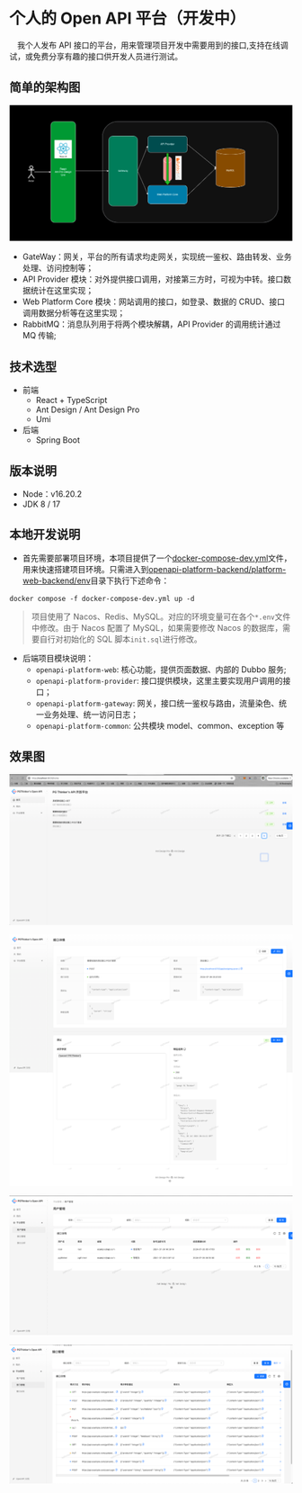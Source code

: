 # 个人的 Open API 平台（开发中）

&emsp;我个人发布 API 接口的平台，用来管理项目开发中需要用到的接口,支持在线调试，或免费分享有趣的接口供开发人员进行测试。

## 简单的架构图

![](./doc/images/OpenAPI-Platform.png)

- GateWay：网关，平台的所有请求均走网关，实现统一鉴权、路由转发、业务处理、访问控制等；
- API Provider 模块：对外提供接口调用，对接第三方时，可视为中转。接口数据统计在这里实现；
- Web Platform Core 模块：网站调用的接口，如登录、数据的 CRUD、接口调用数据分析等在这里实现；
- RabbitMQ：消息队列用于将两个模块解耦，API Provider 的调用统计通过 MQ 传输;

## 技术选型

- 前端
  - React + TypeScript
  - Ant Design / Ant Design Pro
  - Umi
- 后端
  - Spring Boot

## 版本说明

- Node：v16.20.2
- JDK 8 / 17

## 本地开发说明

- 首先需要部署项目环境，本项目提供了一个[docker-compose-dev.yml](https://github.com/NingNing0111/openapi-platform/blob/master/openapi-platform-backend/platform-web-backend/env/docker-compose-dev.yml)文件，用来快速搭建项目环境。只需进入到[openapi-platform-backend/platform-web-backend/env](openapi-platform-backend/platform-web-backend/env)目录下执行下述命令：

```
docker compose -f docker-compose-dev.yml up -d
```

> 项目使用了 Nacos、Redis、MySQL。对应的环境变量可在各个`*.env`文件中修改。由于 Nacos 配置了 MySQL，如果需要修改 Nacos 的数据库，需要自行对初始化的 SQL 脚本`init.sql`进行修改。

- 后端项目模块说明：
  - `openapi-platform-web`: 核心功能，提供页面数据、内部的 Dubbo 服务;
  - `openapi-platform-provider`: 接口提供模块，这里主要实现用户调用的接口；
  - `openapi-platform-gateway`: 网关，接口统一鉴权与路由，流量染色、统一业务处理、统一访问日志；
  - `openapi-platform-common`: 公共模块 model、common、exception 等

## 效果图

![](./doc/images/home.png)

![](./doc/images/debug.png)

![](./doc/images/user-manage.png)

![](./doc/images/api-manage.png)
